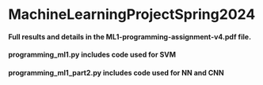 # MachineLearningProjectSpring2024
#### Full results and details in the ML1-programming-assignment-v4.pdf file. 
#### programming_ml1.py includes code used for SVM
#### programming_ml1_part2.py includes code used for NN and CNN
